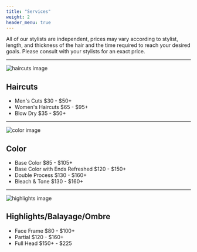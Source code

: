 ```yaml
---
title: "Services"
weight: 2
header_menu: true
---
```


All of our stylists are independent, prices may vary according to stylist, length, and thickness of the hair and the time required to reach your desired goals. Please consult with your stylists for an exact price.

---
![haircuts image](images/haircuts.webp)
## Haircuts
* Men's Cuts $30 - $50+
* Women's Haircuts $65 - $95+
* Blow Dry $35 - $50+

---
![color image](images/color.webp)
## Color
* Base Color $85 - $105+
* Base Color with Ends Refreshed $120 - $150+
* Double Process  $130 - $160+
* Bleach & Tone    $130 - $160+

---
![highlights image](images/chem.webp)
## Highlights/Balayage/Ombre
* Face Frame $80 - $100+
* Partial $120 - $160+
* Full Head $150+ - $225
